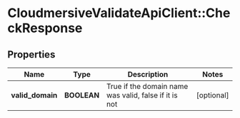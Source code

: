 # CloudmersiveValidateApiClient::CheckResponse

## Properties
Name | Type | Description | Notes
------------ | ------------- | ------------- | -------------
**valid_domain** | **BOOLEAN** | True if the domain name was valid, false if it is not | [optional] 


